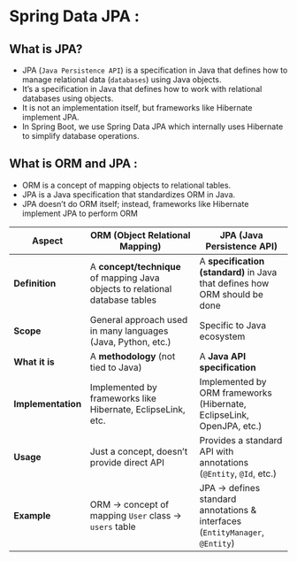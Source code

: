 
# Spring Data JPA :


## What is JPA? 

- JPA (`Java Persistence API`) is a specification in Java that defines how to manage relational data (`databases`) using Java objects.
- It’s a specification in Java that defines how to work with relational databases using objects. 
- It is not an implementation itself, but frameworks like Hibernate implement JPA. 
- In Spring Boot, we use Spring Data JPA which internally uses Hibernate to simplify database operations.


## What is ORM and JPA :

- ORM is a concept of mapping objects to relational tables. 
- JPA is a Java specification that standardizes ORM in Java. 
- JPA doesn’t do ORM itself; instead, frameworks like Hibernate implement JPA to perform ORM

  
| **Aspect**         | **ORM** (Object Relational Mapping)                                           | **JPA** (Java Persistence API)                                               |
| ------------------ | ----------------------------------------------------------------------------- | ---------------------------------------------------------------------------- |
| **Definition**     | A **concept/technique** of mapping Java objects to relational database tables | A **specification (standard)** in Java that defines how ORM should be done   |
| **Scope**          | General approach used in many languages (Java, Python, etc.)                  | Specific to Java ecosystem                                                   |
| **What it is**     | A **methodology** (not tied to Java)                                          | A **Java API specification**                                                 |
| **Implementation** | Implemented by frameworks like Hibernate, EclipseLink, etc.                   | Implemented by ORM frameworks (Hibernate, EclipseLink, OpenJPA, etc.)        |
| **Usage**          | Just a concept, doesn’t provide direct API                                    | Provides a standard API with annotations (`@Entity`, `@Id`, etc.)            |
| **Example**        | ORM → concept of mapping `User` class → `users` table                         | JPA → defines standard annotations & interfaces (`EntityManager`, `@Entity`) |
